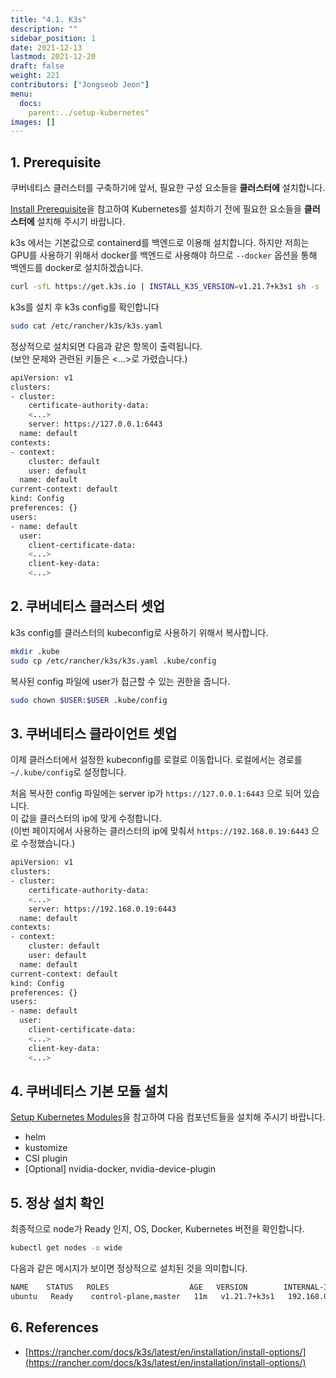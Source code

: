```yaml
---
title: "4.1. K3s"
description: ""
sidebar_position: 1
date: 2021-12-13
lastmod: 2021-12-20
draft: false
weight: 221
contributors: ["Jongseob Jeon"]
menu:
  docs:
    parent:../setup-kubernetes"
images: []
---
```


## 1. Prerequisite

쿠버네티스 클러스터를 구축하기에 앞서, 필요한 구성 요소들을 **클러스터에** 설치합니다.

[Install Prerequisite](../../setup-kubernetes/install-prerequisite.md)을 참고하여 Kubernetes를 설치하기 전에 필요한 요소들을 **클러스터에** 설치해 주시기 바랍니다.

k3s 에서는 기본값으로 containerd를 백엔드로 이용해 설치합니다.
하지만 저희는 GPU를 사용하기 위해서 docker를 백엔드로 사용해야 하므로 `--docker` 옵션을 통해 백엔드를 docker로 설치하겠습니다.

```bash
curl -sfL https://get.k3s.io | INSTALL_K3S_VERSION=v1.21.7+k3s1 sh -s - server --disable traefik --disable servicelb --disable local-storage --docker
```

k3s를 설치 후 k3s config를 확인합니다

```bash
sudo cat /etc/rancher/k3s/k3s.yaml
```

정상적으로 설치되면 다음과 같은 항목이 출력됩니다.  
(보안 문제와 관련된 키들은 <...>로 가렸습니다.)

```bash
apiVersion: v1
clusters:
- cluster:
    certificate-authority-data:
    <...>
    server: https://127.0.0.1:6443
  name: default
contexts:
- context:
    cluster: default
    user: default
  name: default
current-context: default
kind: Config
preferences: {}
users:
- name: default
  user:
    client-certificate-data:
    <...>
    client-key-data:
    <...>
```

## 2. 쿠버네티스 클러스터 셋업

k3s config를 클러스터의 kubeconfig로 사용하기 위해서 복사합니다.

```bash
mkdir .kube
sudo cp /etc/rancher/k3s/k3s.yaml .kube/config
```

복사된 config 파일에 user가 접근할 수 있는 권한을 줍니다.

```bash
sudo chown $USER:$USER .kube/config
```

## 3. 쿠버네티스 클라이언트 셋업

이제 클러스터에서 설정한 kubeconfig를 로컬로 이동합니다.
로컬에서는 경로를 `~/.kube/config`로 설정합니다.

처음 복사한 config 파일에는 server ip가 `https://127.0.0.1:6443` 으로 되어 있습니다.  
이 값을 클러스터의 ip에 맞게 수정합니다.  
(이번 페이지에서 사용하는 클러스터의 ip에 맞춰서 `https://192.168.0.19:6443` 으로 수정했습니다.)

```bash
apiVersion: v1
clusters:
- cluster:
    certificate-authority-data:
    <...>
    server: https://192.168.0.19:6443
  name: default
contexts:
- context:
    cluster: default
    user: default
  name: default
current-context: default
kind: Config
preferences: {}
users:
- name: default
  user:
    client-certificate-data:
    <...>
    client-key-data:
    <...>
```

## 4. 쿠버네티스 기본 모듈 설치

[Setup Kubernetes Modules](../../setup-kubernetes/install-kubernetes-module.md)을 참고하여 다음 컴포넌트들을 설치해 주시기 바랍니다.

- helm
- kustomize
- CSI plugin
- [Optional] nvidia-docker, nvidia-device-plugin

## 5. 정상 설치 확인

최종적으로 node가 Ready 인지, OS, Docker, Kubernetes 버전을 확인합니다.

```bash
kubectl get nodes -o wide
```

다음과 같은 메시지가 보이면 정상적으로 설치된 것을 의미합니다.

```bash
NAME    STATUS   ROLES                  AGE   VERSION        INTERNAL-IP    EXTERNAL-IP   OS-IMAGE             KERNEL-VERSION     CONTAINER-RUNTIME
ubuntu   Ready    control-plane,master   11m   v1.21.7+k3s1   192.168.0.19   <none>        Ubuntu 20.04.3 LTS   5.4.0-91-generic   docker://20.10.11
```

## 6. References

- [https://rancher.com/docs/k3s/latest/en/installation/install-options/](https://rancher.com/docs/k3s/latest/en/installation/install-options/)
